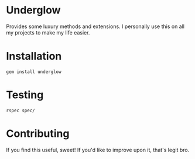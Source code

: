 Underglow
=========
Provides some luxury methods and extensions. I personally use this on all my projects to make my life easier. 

Installation
============
    
    gem install underglow

Testing
=======

    rspec spec/

Contributing
============
If you find this useful, sweet! If you'd like to improve upon it, that's legit bro.